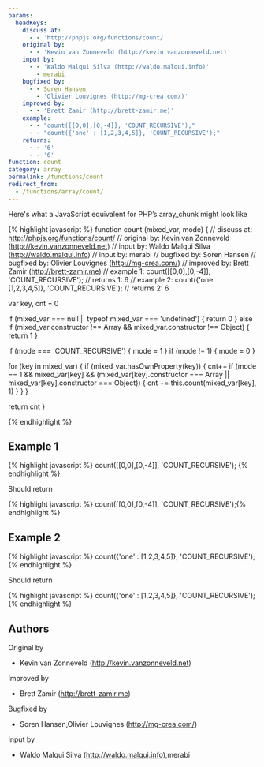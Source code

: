 ```yaml
---
params:
  headKeys:
    discuss at:
      - - 'http://phpjs.org/functions/count/'
    original by:
      - - 'Kevin van Zonneveld (http://kevin.vanzonneveld.net)'
    input by:
      - - 'Waldo Malqui Silva (http://waldo.malqui.info)'
        - merabi
    bugfixed by:
      - - Soren Hansen
        - 'Olivier Louvignes (http://mg-crea.com/)'
    improved by:
      - - 'Brett Zamir (http://brett-zamir.me)'
    example:
      - - "count([[0,0],[0,-4]], 'COUNT_RECURSIVE');"
      - - "count({'one' : [1,2,3,4,5]}, 'COUNT_RECURSIVE');"
    returns:
      - - '6'
      - - '6'
function: count
category: array
permalink: /functions/count
redirect_from:
  - /functions/array/count/
---
```


<!-- WARNING! This file is auto generated by `npm run web:inject`, do not edit by hand -->

Here's what a JavaScript equivalent for PHP’s array_chunk might look like

{% highlight javascript %}
function count (mixed_var, mode) {
  //  discuss at: http://phpjs.org/functions/count/
  // original by: Kevin van Zonneveld (http://kevin.vanzonneveld.net)
  //    input by: Waldo Malqui Silva (http://waldo.malqui.info)
  //    input by: merabi
  // bugfixed by: Soren Hansen
  // bugfixed by: Olivier Louvignes (http://mg-crea.com/)
  // improved by: Brett Zamir (http://brett-zamir.me)
  //   example 1: count([[0,0],[0,-4]], 'COUNT_RECURSIVE');
  //   returns 1: 6
  //   example 2: count({'one' : [1,2,3,4,5]}, 'COUNT_RECURSIVE');
  //   returns 2: 6

  var key, cnt = 0

  if (mixed_var === null || typeof mixed_var === 'undefined') {
    return 0
  } else if (mixed_var.constructor !== Array && mixed_var.constructor !== Object) {
    return 1
  }

  if (mode === 'COUNT_RECURSIVE') {
    mode = 1
  }
  if (mode != 1) {
    mode = 0
  }

  for (key in mixed_var) {
    if (mixed_var.hasOwnProperty(key)) {
      cnt++
      if (mode == 1 && mixed_var[key] && (mixed_var[key].constructor === Array || mixed_var[key].constructor ===
          Object)) {
        cnt += this.count(mixed_var[key], 1)
      }
    }
  }

  return cnt
}

{% endhighlight %}

## Example 1

{% highlight javascript %}
count([[0,0],[0,-4]], 'COUNT_RECURSIVE');
{% endhighlight %}

Should return

{% highlight javascript %}
count([[0,0],[0,-4]], 'COUNT_RECURSIVE');{% endhighlight %}

## Example 2

{% highlight javascript %}
count({'one' : [1,2,3,4,5]}, 'COUNT_RECURSIVE');
{% endhighlight %}

Should return

{% highlight javascript %}
count({'one' : [1,2,3,4,5]}, 'COUNT_RECURSIVE');{% endhighlight %}


## Authors


Original by

- Kevin van Zonneveld (http://kevin.vanzonneveld.net)


Improved by

- Brett Zamir (http://brett-zamir.me)


Bugfixed by

- Soren Hansen,Olivier Louvignes (http://mg-crea.com/)


Input by

- Waldo Malqui Silva (http://waldo.malqui.info),merabi

